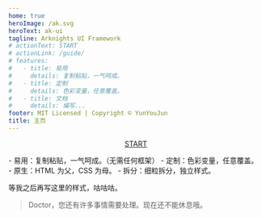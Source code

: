 ```yaml
---
home: true
heroImage: /ak.svg
heroText: ak-ui
tagline: Arknights UI Framework
# actionText: START
# actionLink: /guide/
# features:
#   - title: 易用
#     details: 复制粘贴，一气呵成。
#   - title: 定制
#     details: 色彩变量，任意覆盖。
#   - title: 文档
#     details: 编写...
footer: MIT Licensed | Copyright © YunYouJun
title: 主页
---
```


<div style="text-align:center">
  <a class="ak-button--start" href="/guide/">
    <div class="icon triangle-right"></div>
    <div class="label">START</div>
  </a>
</div>

<p class="ak-card ak-card--outline">
- 易用：复制粘贴，一气呵成。（无需任何框架）
- 定制：色彩变量，任意覆盖。
- 原生：HTML 为父，CSS 为母。
- 拆分：细粒拆分，独立样式。

等我之后再写这里的样式，咕咕咕。

</p>

> Doctor，您还有许多事情需要处理。现在还不能休息哦。
